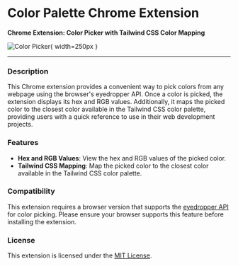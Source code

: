# Color Palette Chrome Extension

**Chrome Extension: Color Picker with Tailwind CSS Color Mapping**

![Color Picker](assets/demo.gif){ width=250px }

---

### Description

This Chrome extension provides a convenient way to pick colors from any webpage using the browser's eyedropper API. Once a color is picked, the extension displays its hex and RGB values. Additionally, it maps the picked color to the closest color available in the Tailwind CSS color palette, providing users with a quick reference to use in their web development projects.

### Features

- **Hex and RGB Values**: View the hex and RGB values of the picked color.
- **Tailwind CSS Mapping**: Map the picked color to the closest color available in the Tailwind CSS color palette.

### Compatibility

This extension requires a browser version that supports the [eyedropper API](https://developer.chrome.com/docs/capabilities/web-apis/eyedropper) for color picking. Please ensure your browser supports this feature before installing the extension.

### License

This extension is licensed under the [MIT License](https://opensource.org/licenses/MIT).
